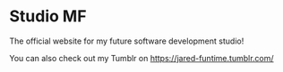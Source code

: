 # Studio MF
The official website for my future software development studio!

You can also check out my Tumblr on https://jared-funtime.tumblr.com/
